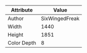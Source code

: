 # 
| Attribute | Value |
| ---  | ---     |
| Author | SixWingedFreak |
| Width | 1440 |
| Height | 1851 |
| Color Depth | 8 |
